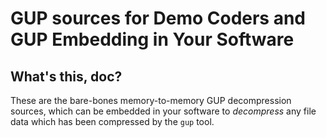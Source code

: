 # GUP sources for Demo Coders and GUP Embedding in Your Software

## What's this, doc?

These are the bare-bones memory-to-memory GUP decompression sources, which can be embedded in your software to *decompress* any file data which has been compressed by the `gup` tool.




